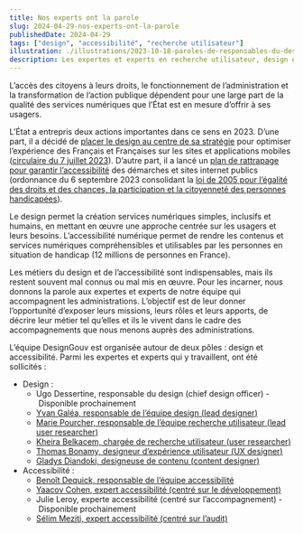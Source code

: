 ```yaml
---
title: Nos experts ont la parole
slug: 2024-04-29-nos-experts-ont-la-parole
publishedDate: 2024-04-29
tags: ["design", "accessibilité", "recherche utilisateur"]
illustration: ./illustrations/2023-10-18-paroles-de-responsables-du-design.png
description: Les expertes et experts en recherche utilisateur, design et accessibilité numérique de la Brigade d'intervention numérique prennent la parole
---
```


L&rsquo;accès des citoyens à leurs droits, le fonctionnement de l&rsquo;administration et la transformation de l&rsquo;action publique dépendent pour une large part de la qualité des services numériques que l&rsquo;État est en mesure d&rsquo;offrir à ses usagers.

L&rsquo;État a entrepris deux actions importantes dans ce sens en 2023. D&rsquo;une part, il a décidé de <a href="https://www.numerique.gouv.fr/espace-presse/services-numeriques-publics-circulaire-premiere-ministre/">placer le design au centre de sa stratégie</a> pour optimiser l&rsquo;expérience des Français et Françaises sur les sites et applications mobiles (<a href="https://www.systeme-de-design.gouv.fr/a-propos/articles/circulaire-d-application/">circulaire du 7&nbsp;juillet&nbsp;2023</a>). D&rsquo;autre part, il a lancé un <a href="https://www.numerique.gouv.fr/espace-presse/accessibilite-numerique-a-100-percent-le-gouvernement-passe-a-la-vitesse-superieure-et-presente-une-ordonnance-visant-a-controler-laccessibilite-des-sites-des-administrations-publiques-a-compter-2024/">plan de rattrapage pour garantir l&rsquo;accessibilité</a> des démarches et sites internet publics (ordonnance du 6&nbsp;septembre&nbsp;2023 consolidant la <a href="https://www.legifrance.gouv.fr/loda/article_lc/LEGIARTI000037388867/">loi de 2005 pour l&rsquo;égalité des droits et des chances, la participation et la citoyenneté des personnes handicapées</a>).

Le design permet la création services numériques simples, inclusifs et humains, en mettant en œuvre une approche centrée sur les usagers et leurs besoins. L&rsquo;accessibilité numérique permet de rendre les contenus et services numériques compréhensibles et utilisables par les personnes en situation de handicap (12 millions de personnes en France).

Les métiers du design et de l&rsquo;accessibilité sont indispensables, mais ils restent souvent mal connus ou mal mis en œuvre. Pour les incarner, nous donnons la parole aux expertes et experts de notre équipe qui accompagnent les administrations. L&rsquo;objectif est de leur donner l&rsquo;opportunité d’exposer leurs missions, leurs rôles et leurs apports, de décrire leur métier tel qu&rsquo;elles et ils le vivent dans le cadre des accompagnements que nous menons auprès des administrations.

L&rsquo;équipe DesignGouv est organisée autour de deux pôles&nbsp;: design et accessibilité. Parmi les expertes et experts qui y travaillent, ont été sollicités&nbsp;:

- Design :
  - Ugo Dessertine, responsable du design (<span lang="en">chief design officer</span>) -&nbsp;Disponible prochainement 
  - [Yvan Galéa, responsable de l&rsquo;équipe design (<span lang="en">lead designer</span>)](/expert-experte/yvan-galea/)
  - [Marie Pourcher, responsable de l&rsquo;équipe recherche utilisateur (<span lang="en">lead user researcher</span>)](/expert-experte/marie-pourcher/)
  - [Kheira Belkacem, chargée de recherche utilisateur (<span lang="en">user researcher</span>)](/expert-experte/kheira-belkacem/)
  - [Thomas Bonamy, designeur d&rsquo;expérience utilisateur (<span lang="en">UX designer</span>)](/expert-experte/thomas-bonamy/)
  - [Gladys Diandoki, designeuse de contenu (<span lang="en">content designer</span>)](/expert-experte/gladys-diandoki/)
- Accessibilité :
  - [Benoît Dequick, responsable de l&rsquo;équipe accessibilité](/expert-experte/benoit-dequick/)
  - [Yaacov Cohen, expert accessibilité (centré sur le développement)](/expert-experte/yaacov-cohen/)
  - Julie Leroy, experte accessibilité (centré sur l&rsquo;accompagnement) -&nbsp;Disponible prochainement
  - [Sélim Meziti, expert accessibilité (centré sur l&rsquo;audit)](/expert-experte/selim-meziti/)
